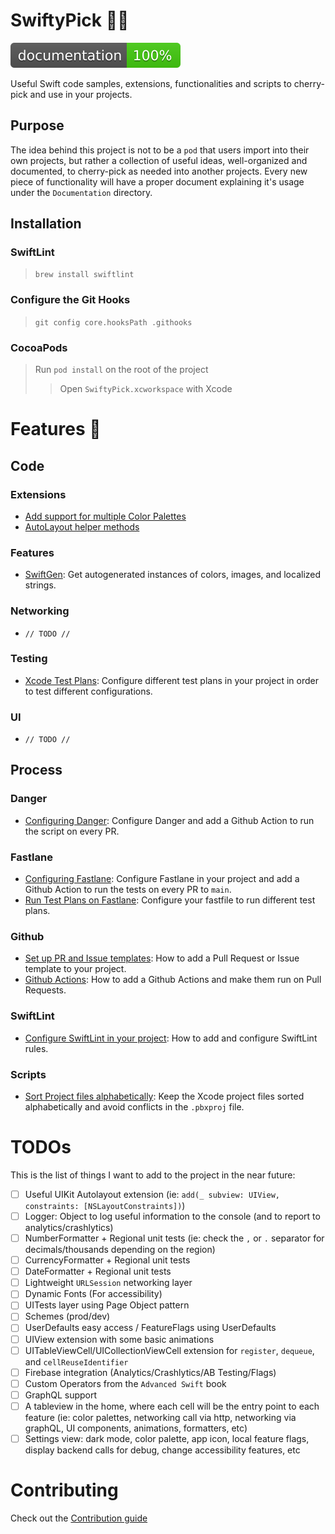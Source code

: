 # SwiftyPick 🦅🍒

![Documentation](Documentation/jazzy/badge.svg)

Useful Swift code samples, extensions, functionalities and scripts to cherry-pick and use in your projects.

## Purpose

The idea behind this project is not to be a `pod` that users import into their own projects, but rather a collection of useful ideas, well-organized and documented, to cherry-pick as needed into another projects.
Every new piece of functionality will have a proper document explaining it's usage under the `Documentation` directory.

## Installation

### SwiftLint
 > `brew install swiftlint`
 
### Configure the Git Hooks
 > `git config core.hooksPath .githooks`
 
 ### CocoaPods
 > Run `pod install` on the root of the project
 >> Open `SwiftyPick.xcworkspace` with Xcode

# Features 🚀

## Code

### Extensions

* [Add support for multiple Color Palettes](Documentation/ColorPalette.md)
* [AutoLayout helper methods](Documentation/AutoLayout.md)

### Features

* [SwiftGen](Documentation/SwiftGen.md): Get autogenerated instances of colors, images, and localized strings.

### Networking
* `// TODO //`

### Testing
* [Xcode Test Plans](Documentation/TestPlans.md): Configure different test plans in your project in order to test different configurations.

### UI
* `// TODO //`

## Process

### Danger
* [Configuring Danger](Documentation/Danger.md): Configure Danger and add a Github Action to run the script on every PR.

### Fastlane
* [Configuring Fastlane](Documentation/Fastlane.md): Configure Fastlane in your project and add a Github Action to run the tests on every PR to `main`.
* [Run Test Plans on Fastlane](Documentation/TestPlans.md): Configure your fastfile to run different test plans.

### Github

* [Set up PR and Issue templates](Documentation/GithubTemplates.md): How to add a Pull Request or Issue template to your project.
* [Github Actions](Documentation/GithubActions.md): How to add a Github Actions and make them run on Pull Requests.

### SwiftLint

* [Configure SwiftLint in your project](Documentation/SwiftLint.md): How to add and configure SwiftLint rules.

### Scripts

* [Sort Project files alphabetically](Documentation/SortProject.md): Keep the Xcode project files sorted alphabetically and avoid conflicts in the `.pbxproj` file.

# TODOs
This is the list of things I want to add to the project in the near future:

- [ ] Useful UIKit Autolayout extension (ie: `add(_ subview: UIView, constraints: [NSLayoutConstraints])`)
- [ ] Logger: Object to log useful information to the console (and to report to analytics/crashlytics)
- [ ] NumberFormatter + Regional unit tests (ie: check the `,` or `.` separator for decimals/thousands depending on the region)
- [ ] CurrencyFormatter + Regional unit tests
- [ ] DateFormatter + Regional unit tests
- [ ] Lightweight `URLSession` networking layer
- [ ] Dynamic Fonts (For accessibility)
- [ ] UITests layer using Page Object pattern
- [ ] Schemes (prod/dev)
- [ ] UserDefaults easy access / FeatureFlags using UserDefaults
- [ ] UIView extension with some basic animations
- [ ] UITableViewCell/UICollectionViewCell extension for `register`, `dequeue`, and `cellReuseIdentifier`
- [ ] Firebase integration (Analytics/Crashlytics/AB Testing/Flags)
- [ ] Custom Operators from the `Advanced Swift` book
- [ ] GraphQL support
- [ ] A tableview in the home, where each cell will be the entry point to each feature (ie: color palettes, networking call via http, networking via graphQL, UI components, animations, formatters, etc)
- [ ] Settings view: dark mode, color palette, app icon, local feature flags, display backend calls for debug, change accessibility features, etc

# Contributing

Check out the [Contribution guide](.github/CONTRIBUTING.md)
